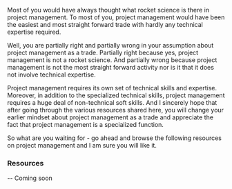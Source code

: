 Most of you would have always thought what rocket science is there in project management. To most of you, project management would have been the easiest and most straight forward trade with hardly any technical expertise required.

Well, you are partially right and partially wrong in your assumption about project management as a trade. Partially right because yes, project management is not a rocket science. And partially wrong because project management is not the most straight forward activity nor is it that it does not involve technical expertise.

Project management requires its own set of technical skills and expertise. Moreover, in addition to the specialized technical skills, project management requires a huge deal of non-technical soft skills. And I sincerely hope that after going through the various resources shared here, you will change your earlier mindset about project management as a trade and appreciate the fact that project management is a specialized function.

So what are you waiting for - go ahead and browse the following resources on project management and I am sure you will like it.

### Resources

-- Coming soon
